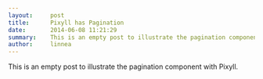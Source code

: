 ```yaml
---
layout:     post
title:      Pixyll has Pagination
date:       2014-06-08 11:21:29
summary:    This is an empty post to illustrate the pagination component with Pixyll.
author:     linnea
---
```


This is an empty post to illustrate the pagination component with Pixyll.
